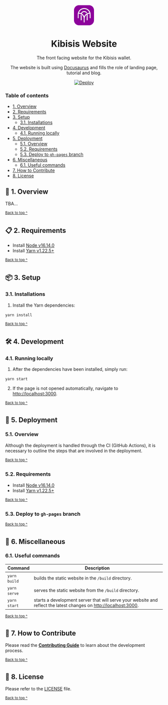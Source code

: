 <p align="center">
  <a href="https://kibis.is">
    <img alt="Kibisis logo" src="assets/logo-64x64.png" style="padding-top: 15px" height="64" />
  </a>
</p>

<h1 p align="center">
  Kibisis Website
</h1>

<p p align="center">
  The front facing website for the Kibisis wallet.
</p>

<p p align="center">
  The website is built using <a href="https://docusaurus.io/" target="_blank">Docusaurus</a> and fills the role of landing page, tutorial and blog.
</p>

<p align="center">
  <a href="https://github.com/agoralabs-sh/kibisis-website/actions/workflows/deploy.yml">
    <img src="https://github.com/agoralabs-sh/kibisis-website/actions/workflows/deploy.yml/badge.svg?branch=main" alt="Deploy" />
  </a>
</p>

### Table of contents

* [1. Overview](#-1-overview)
* [2. Requirements](#-2-requirements)
* [3. Setup](#-3-setup)
  * [3.1. Installations](#31-installations)
* [4. Development](#-4-development)
  * [4.1. Running locally](#41-running-locally)
* [5. Deployment](#-5-deployment)
  * [5.1. Overview](#51-overview)
  * [5.2. Requirements](#52-requirements)
  * [5.3. Deploy to `gh-pages` branch](#53-deploy-to-gh-pages-branch)
* [6. Miscellaneous](#-6-miscellaneous)
  * [6.1. Useful commands](#61-useful-commands)
* [7. How to Contribute](#-7-how-to-contribute)
* [8. License](#-8-license)

## 🔭 1. Overview

TBA...

<sup>[Back to top ^][table-of-contents]</sup>

## 📋 2. Requirements

* Install [Node v16.14.0][node]
* Install [Yarn v1.22.5+][yarn]

<sup>[Back to top ^][table-of-contents]</sup>

## 📦 3. Setup

### 3.1. Installations

1. Install the Yarn dependencies:
```shell
yarn install
```

<sup>[Back to top ^][table-of-contents]</sup>

## 🛠️ 4. Development

### 4.1. Running locally

1. After the dependencies have been installed, simply run:
```shell
yarn start
```

2. If the page is not opened automatically, navigate to [http://localhost:3000](http://localhost:3000).

<sup>[Back to top ^][table-of-contents]</sup>

## 🚀 5. Deployment

### 5.1. Overview

Although the deployment is handled through the CI (GitHub Actions), it is necessary to outline the steps that are involved in the deployment.

<sup>[Back to top ^][table-of-contents]</sup>

### 5.2. Requirements

* Install [Node v16.14.0][node]
* Install [Yarn v1.22.5+][yarn]

<sup>[Back to top ^][table-of-contents]</sup>

###  5.3. Deploy to `gh-pages` branch

<sup>[Back to top ^][table-of-contents]</sup>

## 📑 6. Miscellaneous

### 6.1. Useful commands

| Command                | Description                                                                                                                                |
|------------------------|--------------------------------------------------------------------------------------------------------------------------------------------|
| `yarn build`           | builds the static website in the `/build` directory.                                                                                       |
| `yarn serve`           | serves the static website from the `/build` directory.                                                                                     |
| `yarn start`           | starts a development server that will serve your website and reflect the latest changes on [http://localhost:3000](http://localhost:3000). |

<sup>[Back to top ^][table-of-contents]</sup>

## 👏 7. How to Contribute

Please read the [**Contributing Guide**][contribute] to learn about the development process.

<sup>[Back to top ^][table-of-contents]</sup>

## 📄 8. License

Please refer to the [LICENSE][license] file.

<sup>[Back to top ^][table-of-contents]</sup>

<!-- Links -->
[contribute]: ./CONTRIBUTING.md
[license]: ./LICENSE
[node]: https://nodejs.org/en/
[table-of-contents]: #table-of-contents
[yarn]: https://yarnpkg.com/

